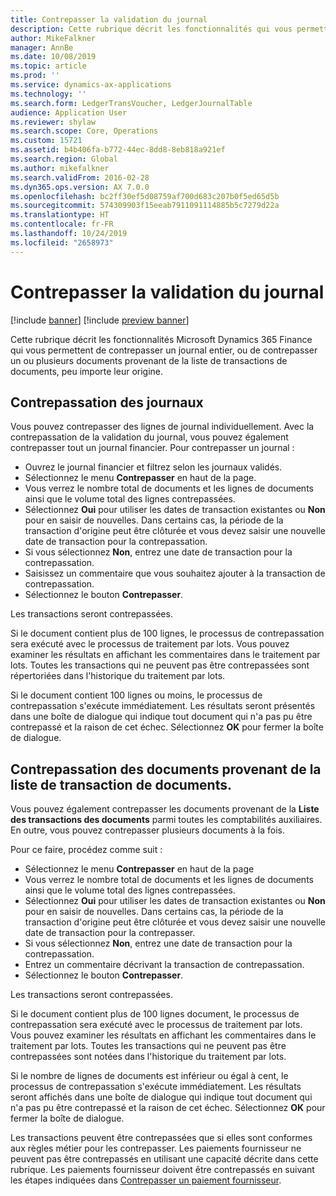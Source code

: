 ```yaml
---
title: Contrepasser la validation du journal
description: Cette rubrique décrit les fonctionnalités qui vous permettent de contrepasser les documents provenant de la liste de transaction de documents ou provenant des journaux financiers.
author: MikeFalkner
manager: AnnBe
ms.date: 10/08/2019
ms.topic: article
ms.prod: ''
ms.service: dynamics-ax-applications
ms.technology: ''
ms.search.form: LedgerTransVoucher, LedgerJournalTable
audience: Application User
ms.reviewer: shylaw
ms.search.scope: Core, Operations
ms.custom: 15721
ms.assetid: b4b406fa-b772-44ec-8dd8-8eb818a921ef
ms.search.region: Global
ms.author: mikefalkner
ms.search.validFrom: 2016-02-28
ms.dyn365.ops.version: AX 7.0.0
ms.openlocfilehash: bc2ff30ef5d08759af700d683c207b0f5ed65d5b
ms.sourcegitcommit: 574309903f15eeab7911091114885b5c7279d22a
ms.translationtype: HT
ms.contentlocale: fr-FR
ms.lasthandoff: 10/24/2019
ms.locfileid: "2658973"
---
```

# <a name="reverse-journal-posting"></a>Contrepasser la validation du journal

[!include [banner](../includes/banner.md)]
[!include [preview banner](../includes/preview-banner.md)]

Cette rubrique décrit les fonctionnalités Microsoft Dynamics 365 Finance qui vous permettent de contrepasser un journal entier, ou de contrepasser un ou plusieurs documents provenant de la liste de transactions de documents, peu importe leur origine. 

## <a name="reversing-journals"></a>Contrepassation des journaux

Vous pouvez contrepasser des lignes de journal individuellement. Avec la contrepassation de la validation du journal, vous pouvez également contrepasser tout un journal financier. Pour contrepasser un journal : 

- Ouvrez le journal financier et filtrez selon les journaux validés.
- Sélectionnez le menu **Contrepasser** en haut de la page.
- Vous verrez le nombre total de documents et les lignes de documents ainsi que le volume total des lignes contrepassées.
- Sélectionnez **Oui** pour utiliser les dates de transaction existantes ou **Non** pour en saisir de nouvelles. Dans certains cas, la période de la transaction d'origine peut être clôturée et vous devez saisir une nouvelle date de transaction pour la contrepassation.
- Si vous sélectionnez **Non**, entrez une date de transaction pour la contrepassation. 
- Saisissez un commentaire que vous souhaitez ajouter à la transaction de contrepassation.
- Sélectionnez le bouton **Contrepasser**.

Les transactions seront contrepassées. 

Si le document contient plus de 100 lignes, le processus de contrepassation sera exécuté avec le processus de traitement par lots. Vous pouvez examiner les résultats en affichant les commentaires dans le traitement par lots. Toutes les transactions qui ne peuvent pas être contrepassées sont répertoriées dans l'historique du traitement par lots.

Si le document contient 100 lignes ou moins, le processus de contrepassation s'exécute immédiatement. Les résultats seront présentés dans une boîte de dialogue qui indique tout document qui n'a pas pu être contrepassé et la raison de cet échec. Sélectionnez **OK** pour fermer la boîte de dialogue.

## <a name="reversing-vouchers-from-the-voucher-transaction-list"></a>Contrepassation des documents provenant de la liste de transaction de documents. 

Vous pouvez également contrepasser les documents provenant de la **Liste des transactions des documents** parmi toutes les comptabilités auxiliaires. En outre, vous pouvez contrepasser plusieurs documents à la fois. 

Pour ce faire, procédez comme suit : 

- Sélectionnez le menu **Contrepasser** en haut de la page
- Vous verrez le nombre total de documents et les lignes de documents ainsi que le volume total des lignes contrepassées.
- Sélectionnez **Oui** pour utiliser les dates de transaction existantes ou **Non** pour en saisir de nouvelles. Dans certains cas, la période de la transaction d'origine peut être clôturée et vous devez saisir une nouvelle date de transaction pour la contrepasser.
- Si vous sélectionnez **Non**, entrez une date de transaction pour la contrepassation. 
- Entrez un commentaire décrivant la transaction de contrepassation.
- Sélectionnez le bouton **Contrepasser**.

Les transactions seront contrepassées. 

Si le document contient plus de 100 lignes document, le processus de contrepassation sera exécuté avec le processus de traitement par lots. Vous pouvez examiner les résultats en affichant les commentaires dans le traitement par lots. Toutes les transactions qui ne peuvent pas être contrepassées sont notées dans l'historique du traitement par lots.

Si le nombre de lignes de documents est inférieur ou égal à cent, le processus de contrepassation s'exécute immédiatement. Les résultats seront affichés dans une boîte de dialogue qui indique tout document qui n'a pas pu être contrepassé et la raison de cet échec. Sélectionnez **OK** pour fermer la boîte de dialogue.

Les transactions peuvent être contrepassées que si elles sont conformes aux règles métier pour les contrepasser. Les paiements fournisseur ne peuvent pas être contrepassés en utilisant une capacité décrite dans cette rubrique. Les paiements fournisseur doivent être contrepassés en suivant les étapes indiquées dans [Contrepasser un paiement fournisseur](https://docs.microsoft.com/en-us/dynamics365/finance/accounts-payable/reverse-vendor-payment).

